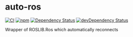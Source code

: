 # auto-ros

[![CI][gh-actions-image]][gh-actions-url] [![npm][npm-version-image]][npm-version-url] [![Dependency Status][daviddm-image]][daviddm-url] [![devDependency Status][daviddm-image-dev]][daviddm-url-dev]

Wrapper of ROSLIB.Ros which automatically reconnects

[gh-actions-image]: https://github.com/tue-robotics/auto-ros/workflows/CI/badge.svg
[gh-actions-url]: https://github.com/tue-robotics/auto-ros/actions

[npm-version-image]: https://img.shields.io/npm/v/auto-ros.svg
[npm-version-url]: https://www.npmjs.com/package/auto-ros

[daviddm-image]: https://david-dm.org/tue-robotics/auto-ros/status.svg
[daviddm-url]: https://david-dm.org/tue-robotics/auto-ros
[daviddm-image-dev]: https://david-dm.org/tue-robotics/auto-ros/dev-status.svg
[daviddm-url-dev]: https://david-dm.org/tue-robotics/auto-ros?type=dev
